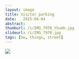 ```yaml
---
layout: image
title: Visitor parking
date:   2015-04-04
abstract: 
thumburl: /i/IMG_7970_thumb.jpg
slideurl: /i/IMG_7970.jpg
tags: [bw, things, street]
---
```

![]({{site.url}}/i/IMG_7970.jpg)

